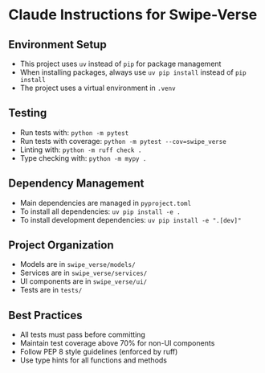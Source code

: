 # Claude Instructions for Swipe-Verse

## Environment Setup

- This project uses `uv` instead of `pip` for package management
- When installing packages, always use `uv pip install` instead of `pip install`
- The project uses a virtual environment in `.venv`

## Testing

- Run tests with: `python -m pytest`
- Run tests with coverage: `python -m pytest --cov=swipe_verse`
- Linting with: `python -m ruff check .`
- Type checking with: `python -m mypy .`

## Dependency Management

- Main dependencies are managed in `pyproject.toml`
- To install all dependencies: `uv pip install -e .`
- To install development dependencies: `uv pip install -e ".[dev]"`

## Project Organization

- Models are in `swipe_verse/models/`
- Services are in `swipe_verse/services/`
- UI components are in `swipe_verse/ui/`
- Tests are in `tests/`

## Best Practices

- All tests must pass before committing
- Maintain test coverage above 70% for non-UI components
- Follow PEP 8 style guidelines (enforced by ruff)
- Use type hints for all functions and methods